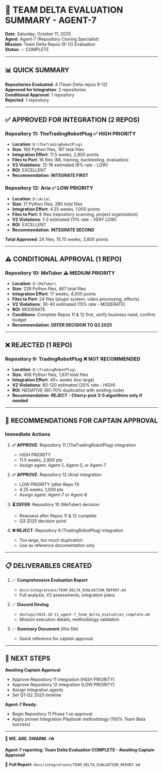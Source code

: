 # 🎯 TEAM DELTA EVALUATION SUMMARY - AGENT-7

**Date**: Saturday, October 11, 2025  
**Agent**: Agent-7 (Repository Cloning Specialist)  
**Mission**: Team Delta Repos (9-12) Evaluation  
**Status**: ✅ COMPLETE

---

## 📊 QUICK SUMMARY

**Repositories Evaluated**: 4 (Team Delta repos 9-12)  
**Approved for Integration**: 2 repositories  
**Conditional Approval**: 1 repository  
**Rejected**: 1 repository

---

## ✅ APPROVED FOR INTEGRATION (2 REPOS)

### Repository 11: TheTradingRobotPlug ✅ HIGH PRIORITY
- **Location**: `D:\TheTradingRobotPlug\`
- **Size**: 160 Python files, 197 total files
- **Integration Effort**: 11.5 weeks, 2,800 points
- **Files to Port**: 16 files (ML training, backtesting, evaluation)
- **V2 Violations**: 12-18 estimated (9% rate - LOW)
- **ROI**: EXCELLENT
- **Recommendation**: **INTEGRATE FIRST**

### Repository 12: Aria ✅ LOW PRIORITY
- **Location**: `D:\Aria\`
- **Size**: 17 Python files, 280 total files  
- **Integration Effort**: 4.25 weeks, 1,000 points
- **Files to Port**: 8 files (repository scanning, project organization)
- **V2 Violations**: 1-2 estimated (11% rate - VERY LOW)
- **ROI**: EXCELLENT
- **Recommendation**: **INTEGRATE SECOND**

**Total Approved**: 24 files, 15.75 weeks, 3,800 points

---

## ⚠️ CONDITIONAL APPROVAL (1 REPO)

### Repository 10: MeTuber ⚠️ MEDIUM PRIORITY
- **Location**: `D:\MeTuber\`
- **Size**: 238 Python files, 467 total files
- **Integration Effort**: 17 weeks, 4,000 points
- **Files to Port**: 24 files (plugin system, video processing, effects)
- **V2 Violations**: 30-40 estimated (15% rate - MODERATE)
- **ROI**: MODERATE
- **Conditions**: Complete Repos 11 & 12 first, verify business need, confirm budget
- **Recommendation**: **DEFER DECISION TO Q3 2025**

---

## ❌ REJECTED (1 REPO)

### Repository 9: TradingRobotPlug ❌ NOT RECOMMENDED
- **Location**: `D:\TradingRobotPlug\`
- **Size**: 468 Python files, 1,631 total files
- **Integration Effort**: 40+ weeks (too large)
- **V2 Violations**: 80-120 estimated (20% rate - HIGH)
- **ROI**: NEGATIVE (60-70% duplication with existing code)
- **Recommendation**: **REJECT - Cherry-pick 3-5 algorithms only if needed**

---

## 🎯 RECOMMENDATIONS FOR CAPTAIN APPROVAL

### Immediate Actions

1. **✅ APPROVE**: Repository 11 (TheTradingRobotPlug) integration
   - HIGH PRIORITY
   - 11.5 weeks, 2,800 pts
   - Assign agent: Agent-1, Agent-5, or Agent-7

2. **✅ APPROVE**: Repository 12 (Aria) integration
   - LOW PRIORITY (after Repo 11)
   - 4.25 weeks, 1,000 pts
   - Assign agent: Agent-7 or Agent-8

3. **⏳ DEFER**: Repository 10 (MeTuber) decision
   - Reassess after Repos 11 & 12 complete
   - Q3 2025 decision point

4. **❌ REJECT**: Repository 9 (TradingRobotPlug) integration
   - Too large, too much duplication
   - Use as reference documentation only

---

## 📋 DELIVERABLES CREATED

1. ✅ **Comprehensive Evaluation Report**
   - `docs/integrations/TEAM_DELTA_EVALUATION_REPORT.md`
   - Full analysis, V2 assessments, integration plans

2. ✅ **Discord Devlog**
   - `devlogs/2025-10-11_agent-7_team_delta_evaluation_complete.md`
   - Mission execution details, methodology validation

3. ✅ **Summary Document** (this file)
   - Quick reference for captain approval

---

## 🐝 NEXT STEPS

**Awaiting Captain Approval**:
- Approve Repository 11 integration (HIGH PRIORITY)
- Approve Repository 12 integration (LOW PRIORITY)
- Assign integration agents
- Set Q1-Q2 2025 timeline

**Agent-7 Ready**:
- Begin Repository 11 Phase 1 on approval
- Apply proven Integration Playbook methodology (100% Team Beta success)

---

**🐝 WE. ARE. SWARM. ⚡️🔥**

**Agent-7 reporting: Team Delta Evaluation COMPLETE - Awaiting Captain Approval!**

📝 **Full Report**: `docs/integrations/TEAM_DELTA_EVALUATION_REPORT.md`

